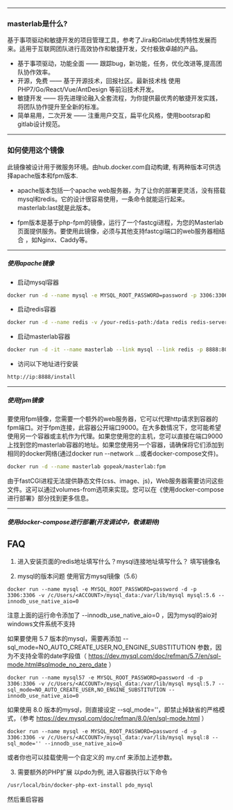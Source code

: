 ----
### masterlab是什么?

基于事项驱动和敏捷开发的项目管理工具，参考了Jira和Gitlab优秀特性发展而来。适用于互联网团队进行高效协作和敏捷开发，交付极致卓越的产品。

- 基于事项驱动，功能全面 —— 跟踪bug，新功能，任务，优化改进等,提高团队协作效率。
- 开源，免费 —— 基于开源技术，回报社区。最新技术栈 使用 PHP7/Go/React/Vue/AntDesign 等前沿技术开发。
- 敏捷开发 —— 将先进理论融入全套流程，为你提供最优秀的敏捷开发实践，将团队协作提升至全新的标准。
- 简单易用，二次开发 —— 注重用户交互，扁平化风格，使用bootsrap和gitlab设计规范。
----
### 如何使用这个镜像

此镜像被设计用于微服务环境。由hub.docker.com自动构建, 有两种版本可供选择apache版本和fpm版本.

- apache版本包括一个apache web服务器，为了让你的部署更灵活，没有搭载mysql和redis。它的设计很容易使用，一条命令就能运行起来。masterlab:last就是此版本。

- fpm版本是基于php-fpm的镜像，运行了一个fastcgi进程，为您的Masterlab页面提供服务。要使用此镜像，必须与其他支持fastcgi端口的web服务器相结合 ，如Nginx、Caddy等。

----
##### 使用apache镜像

- 启动mysql容器
```bash
docker run -d --name mysql -e MYSQL_ROOT_PASSWORD=password -p 3306:3306 -v /your-mysql-path:/var/lib/mysql mysql:5.7 --sql_mode=NO_AUTO_CREATE_USER,NO_ENGINE_SUBSTITUTION --innodb_use_native_aio=0
```

- 启动redis容器
```bash
docker run -d --name redis -v /your-redis-path:/data redis redis-server --appendonly yes
```

- 启动masterlab容器
```bash
docker run -d -it --name masterlab --link mysql --link redis -p 8888:80 -v /your-masterlab-path:/var/www/html gopeak/masterlab
```

- 访问以下地址进行安装
```bash
http://ip:8888/install
```

----
##### 使用fpm镜像

要使用fpm镜像，您需要一个额外的web服务器，它可以代理http请求到容器的fpm端口。对于fpm连接，此容器公开端口9000。在大多数情况下，您可能希望使用另一个容器或主机作为代理。如果您使用您的主机，您可以直接在端口9000上找到您的masterlab容器的地址。如果您使用另一个容器，请确保将它们添加到相同的docker网络(通过docker run --network <NAME>…或者docker-compose文件)。
```bash
docker run -d --name masterlab gopeak/masterlab:fpm
```
由于fastCGI进程无法提供静态文件(css、image、js)，Web服务器需要访问这些文件。这可以通过volumes-from选项来实现。您可以在《使用docker-compose进行部署》部分找到更多信息。

----
##### 使用docker-compose进行部署(开发调试中，敬请期待)

## FAQ
1. 进入安装页面的redis地址填写什么？mysql连接地址填写什么？
填写镜像名

2. mysql的版本问题
使用官方mysql镜像（5.6）
```
docker run --name mysql -e MYSQL_ROOT_PASSWORD=password -d -p 3306:3306 -v /c/Users/<ACCOUNT>/mysql_data:/var/lib/mysql mysql:5.6 --innodb_use_native_aio=0
```
注意上面的运行命令添加了 --innodb_use_native_aio=0 ，因为mysql的aio对windows文件系统不支持

如果要使用 5.7 版本的mysql，需要再添加 --sql_mode=NO_AUTO_CREATE_USER,NO_ENGINE_SUBSTITUTION 参数，因为不支持全零的date字段值（ https://dev.mysql.com/doc/refman/5.7/en/sql-mode.html#sqlmode_no_zero_date ）

```
docker run --name mysql57 -e MYSQL_ROOT_PASSWORD=password -d -p 3306:3306 -v /c/Users/<ACCOUNT>/mysql_data:/var/lib/mysql mysql:5.7 --sql_mode=NO_AUTO_CREATE_USER,NO_ENGINE_SUBSTITUTION --innodb_use_native_aio=0
```

如果使用 8.0 版本的mysql，则直接设定 --sql_mode=''，即禁止掉缺省的严格模式，（参考 https://dev.mysql.com/doc/refman/8.0/en/sql-mode.html ）
```
docker run --name mysql -e MYSQL_ROOT_PASSWORD=password -d -p 3306:3306 -v /c/Users/<ACCOUNT>/mysql_data:/var/lib/mysql mysql:8 --sql_mode='' --innodb_use_native_aio=0
```
或者你也可以挂载使用一个自定义的 my.cnf 来添加上述参数。

3. 需要额外的PHP扩展
以pdo为例, 进入容器执行以下命令
```bash
/usr/local/bin/docker-php-ext-install pdo_mysql
```
然后重启容器
